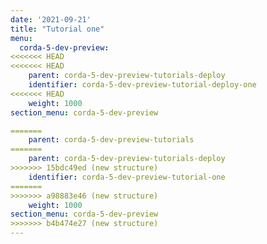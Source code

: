 ```yaml
---
date: '2021-09-21'
title: "Tutorial one"
menu:
  corda-5-dev-preview:
<<<<<<< HEAD
<<<<<<< HEAD
    parent: corda-5-dev-preview-tutorials-deploy
    identifier: corda-5-dev-preview-tutorial-deploy-one
<<<<<<< HEAD
    weight: 1000
section_menu: corda-5-dev-preview

=======
    parent: corda-5-dev-preview-tutorials
=======
    parent: corda-5-dev-preview-tutorials-deploy
>>>>>>> 15bdc49ed (new structure)
    identifier: corda-5-dev-preview-tutorial-one
=======
>>>>>>> a98883e46 (new structure)
    weight: 1000
section_menu: corda-5-dev-preview
>>>>>>> b4b474e27 (new structure)
---
```

